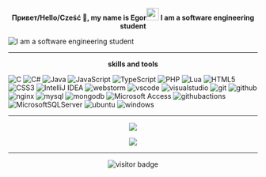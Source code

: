 <p align="center">
    <label><b>Привет/Hello/Cześć 👋, my name is Egor</b><img src="https://github.com/Burevestnikk/Burevestnikk/blob/main/images/wave.gif" width="25px"></label>
    <label><b>I am a software engineering student</b></label>
</p>

![I am a software engineering student](https://camo.githubusercontent.com/f6decabc6a509fd6d5d8a1053fedc3ad96458e223c6a9f8f312d125b6e833c7b/68747470733a2f2f692e696d6775722e636f6d2f6958754c3148472e706e67)

<hr>
<p align="center">
    <label><b>skills and tools</b></label>
</p>

![C](https://img.shields.io/badge/c-%23404d59.svg?style=for-the-badge&logo=c&logoColor=%2361DAFB)
![C#](https://img.shields.io/badge/c%23-%23239120.svg?style=for-the-badge&logo=c-sharp&logoColor=white)
![Java](https://img.shields.io/badge/java-%23ED8B00.svg?style=for-the-badge&logo=java&logoColor=white)
![JavaScript](https://img.shields.io/badge/javascript-%23323330.svg?style=for-the-badge&logo=javascript&logoColor=%23F7DF1E)
![TypeScript](https://img.shields.io/badge/typescript-%23007ACC.svg?style=for-the-badge&logo=typescript&logoColor=white)
![PHP](https://img.shields.io/badge/php-%23777BB4.svg?style=for-the-badge&logo=php&logoColor=white)
![Lua](https://img.shields.io/badge/lua-%232C2D72.svg?style=for-the-badge&logo=lua&logoColor=white)
![HTML5](https://img.shields.io/badge/html5-%23E34F26.svg?style=for-the-badge&logo=html5&logoColor=white)
![CSS3](https://img.shields.io/badge/css3-%231572B6.svg?style=for-the-badge&logo=css3&logoColor=white)
![IntelliJ IDEA](https://img.shields.io/badge/IntelliJIDEA-000000.svg?style=for-the-badge&logo=intellij-idea&logoColor=white)
![webstorm](https://img.shields.io/badge/webstorm-143?style=for-the-badge&logo=webstorm&logoColor=white&color=black)
![vscode](https://img.shields.io/badge/VisualStudioCode-0078d7.svg?style=for-the-badge&logo=visual-studio-code&logoColor=white)
![visualstudio](https://img.shields.io/badge/VisualStudio-5C2D91.svg?style=for-the-badge&logo=visual-studio&logoColor=white)
![git](https://img.shields.io/badge/git-%23F05033.svg?style=for-the-badge&logo=git&logoColor=white)
![github](https://img.shields.io/badge/github-%23121011.svg?style=for-the-badge&logo=github&logoColor=white)
![nginx](https://img.shields.io/badge/nginx-%23009639.svg?style=for-the-badge&logo=nginx&logoColor=white)
![mysql](https://img.shields.io/badge/mysql-%2300f.svg?style=for-the-badge&logo=mysql&logoColor=white)
![mongodb](https://img.shields.io/badge/MongoDB-%234ea94b.svg?style=for-the-badge&logo=mongodb&logoColor=white)
![Microsoft Access](https://img.shields.io/badge/Microsoft_Access-A4373A?style=for-the-badge&logo=microsoft-access&logoColor=white)
![githubactions](https://img.shields.io/badge/githubactions-%232671E5.svg?style=for-the-badge&logo=githubactions&logoColor=white)
![MicrosoftSQLServer](https://img.shields.io/badge/Microsoft%20SQL%20Sever-CC2927?style=for-the-badge&logo=microsoft%20sql%20server&logoColor=white)
![ubuntu](https://img.shields.io/badge/Ubuntu-E95420?style=for-the-badge&logo=ubuntu&logoColor=white)
![windows](https://img.shields.io/badge/Windows-0078D6?style=for-the-badge&logo=windows&logoColor=white)

<hr>
<p align="center">
    <img src="https://github-readme-stats.vercel.app/api?username=Burevestnikk&show_icons=true" />
</p>
<p align="center">
    <img src="https://github-readme-stats.vercel.app/api/top-langs/?username=Burevestnikk&layout=compact" />
</p>

<hr>
<p align="center">
    <img src="https://gpvc.arturio.dev/Burevestnikk" alt="visitor badge"/>
</p>

